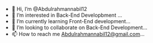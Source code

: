 - 👋 Hi, I’m @Abdulrahmannabil12
- 👀 I’m interested in Back-End Developbment ...
- 🌱 I’m currently learning Front-End development...
- 💞️ I’m looking to collaborate on Back-End Development...
- 📫 How to reach me Abdulrahmannabil12@gmail.com...

<!---
Abdulrahmannabil12/Abdulrahmannabil12 is a ✨ special ✨ repository because its `README.md` (this file) appears on your GitHub profile.
You can click the Preview link to take a look at your changes.
--->
